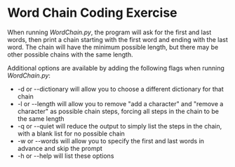 # Word Chain Coding Exercise
When running *WordChain.py*, the program will ask for the first and last words, then print a chain starting with the first word and ending with the last word. The chain will have the minimum possible length, but there may be other possible chains with the same length.

Additional options are available by adding the following flags when running *WordChain.py*:

- -d or --dictionary will allow you to choose a different dictionary for that chain
- -l or --length will allow you to remove "add a character" and "remove a character" as possible chain steps, forcing all steps in the chain to be the same length
- -q or --quiet will reduce the output to simply list the steps in the chain, with a blank list for no possible chain
- -w or --words will allow you to specify the first and last words in advance and skip the prompt
- -h or --help will list these options